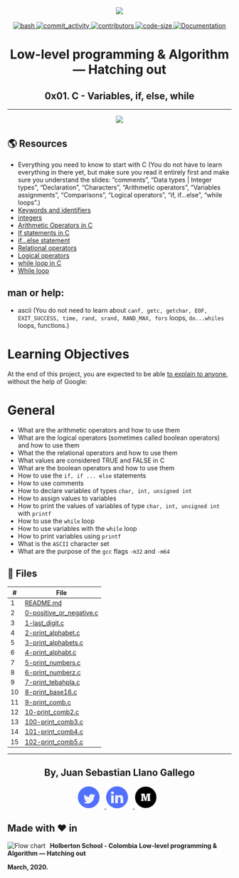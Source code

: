 <p align="center">
     <p align="center">
          <img src="https://www.holbertonschool.com/holberton-logo.png" width="360"/>
     </p>
     <p align="center">
          <a href="https://github.com/ellerbrock/open-source-badges/">
               <img alt="bash" src="https://badges.frapsoft.com/bash/v1/bash.png?v=103" target="_blank" />
          </a>
          <a href="https://github.com/llanojs/holbertonschool-low_level_programming/commits/master">
               <img alt="commit_activity" src="https://img.shields.io/github/commit-activity/y/llanojs/holbertonschool-low_level_programming" target="_blank" />
          </a>
          <a href="https://github.com/llanojs/holbertonschool-low_level_programming/graphs/contributors">
               <img alt="contributors" src="https://img.shields.io/github/contributors/llanojs/holbertonschool-low_level_programming" target="_blank" />
          </a>
          <a href="https://github.com/llanojs/holbertonschool-low_level_programming" target="_blank">
               <img alt="code-size" src="https://img.shields.io/github/languages/code-size/llanojs/holbertonschool-low_level_programming" />
          </a>
          <a href="https://github.com/llanojs/holbertonschool-low_level_programming" target="_blank">
               <img alt="Documentation" src="https://img.shields.io/badge/documentation-yes-brightgreen.svg" />
          </a>
     </p>
</p>

<h1 align="center">Low-level programming & Algorithm ― Hatching out</h1>

<h2 align="center">0x01. C - Variables, if, else, while</h2>

---
<p align="center">
    <img src="https://s3.amazonaws.com/intranet-projects-files/holbertonschool-low_level_programming/212/cisfun.jpg" width="500"/>
</p>

## :earth_americas: Resources  


*    Everything you need to know to start with C (You do not have to learn everything in there yet, but make sure you read it entirely first and make sure you understand the slides: “comments”, “Data types | Integer types”, “Declaration”, “Characters”, “Arithmetic operators”, “Variables assignments”, “Comparisons”, “Logical operators”, “if, if…else”, “while loops”.)
*    [Keywords and identifiers](https://publications.gbdirect.co.uk//c_book/chapter2/keywords_and_identifiers.html)
*    [integers](https://publications.gbdirect.co.uk//c_book/chapter2/integral_types.html)
*    [Arithmetic Operators in C](https://www.tutorialspoint.com/cprogramming/c_arithmetic_operators.htm)
*    [If statements in C](https://www.cprogramming.com/tutorial/c/lesson2.html)
*    [if…else statement](https://www.tutorialspoint.com/cprogramming/if_else_statement_in_c.htm)
*    [Relational operators](https://www.tutorialspoint.com/cprogramming/c_relational_operators.htm)
*    [Logical operators](https://fresh2refresh.com/c-programming/c-operators-expressions/c-logical-operators/)
*    [while loop in C](https://www.tutorialspoint.com/cprogramming/c_while_loop.htm)
*    [While loop](https://www.youtube.com/watch?v=Ju1LYO9pkaI)


## man or help:

*    ascii (You do not need to learn about `canf, getc, getchar, EOF, EXIT_SUCCESS, time, rand, srand, RAND_MAX, fors` loops, `do...whiles` loops, functions.)


# Learning Objectives

At the end of this project, you are expected to be able [to explain to anyone](https://fs.blog/2012/04/feynman-technique/), without the help of Google:
# General

*    What are the arithmetic operators and how to use them
*    What are the logical operators (sometimes called boolean operators) and how to use them
*    What the the relational operators and how to use them
*    What values are considered TRUE and FALSE in C
*    What are the boolean operators and how to use them
*    How to use the `if, if ... else` statements
*    How to use comments
*    How to declare variables of types `char, int, unsigned int`
*    How to assign values to variables
*    How to print the values of variables of type `char, int, unsigned int` with `printf`
*    How to use the `while` loop
*    How to use variables with the `while` loop
*    How to print variables using `printf`
*    What is the `ASCII` character set
*    What are the purpose of the `gcc` flags `-m32` and `-m64`

## :memo: Files 
#|File
---|---
1|[README.md](./README.md) 
2|[0-positive_or_negative.c](./0-positive_or_negative.c)
3|[1-last_digit.c](./1-last_digit.c)
4|[2-print_alphabet.c](./2-print_alphabet.c)
5|[3-print_alphabets.c](./3-print_alphabets.c)
6|[4-print_alphabt.c](./4-print_alphabt.c)
7|[5-print_numbers.c](./5-printf.c)
8|[6-print_numberz.c](./6-print_numberz.c)
9|[7-print_tebahpla.c](./7-print_tebahpla.c)
10|[8-print_base16.c](./8-print_base16.c)
11|[9-print_comb.c](./9-print_comb.c)
12|[10-print_comb2.c](./10-print_comb2.c)
13|[100-print_comb3.c](./100-print_comb3.c)
14|[101-print_comb4.c](./101-print_comb4.c)
15|[102-print_comb5.c](./102-print_comb5.c)

---

<p align="center">
    <h2 align="center">By, Juan Sebastian Llano Gallego</h2>
      <p align="center">
        <a href="https://twitter.com/llanoJS" target="_blank">
            <img alt="twitter_page" src="https://raw.githubusercontent.com/EckoJuan/Readme_template/master/images/twitter.png" style="float: center; margin-right: 10px" height="50" width="50">
        </a>
        <a href="https://www.linkedin.com/in/juansllano/" target="_blank">
            <img alt="linkedin_page" src="https://raw.githubusercontent.com/EckoJuan/Readme_template/master/images/linkedin.png" style="float: center; margin-right: 10px" height="50"  width="50">
        </a>
        <a href="https://medium.com/@juanllano93" target="_blank">
            <img alt="medium_page" src="https://raw.githubusercontent.com/EckoJuan/Readme_template/master/images/medium.png" style="float: center; margin-right: 10px" height="50" width="50">
        </a>
      </p>
</p>

## Made with :heart: in
<img src="https://www.holbertonschool.com/holberton-logo.png"
     alt="Flow chart"
     style="float: left; margin-right: 10px;">

**Holberton School - Colombia**
**Low-level programming & Algorithm ― Hatching out**

**March, 2020.**